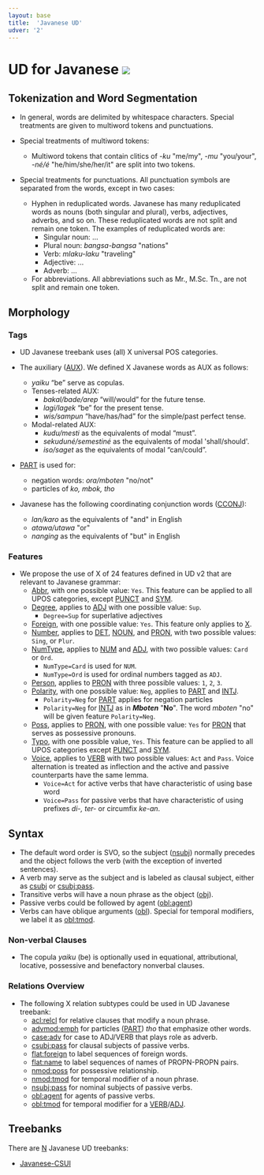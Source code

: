 ```yaml
---
layout: base
title:  'Javanese UD'
udver: '2'
---
```


# UD for Javanese <span class="flagspan"><img class="flag" src="../../flags/svg/ID.svg" /></span>

## Tokenization and Word Segmentation

* In general, words are delimited by whitespace characters. Special treatments are given to multiword tokens and punctuations.

* Special treatments of multiword tokens:
  * Multiword tokens that contain clitics of _-ku_ "me/my", _-mu_ "you/your", _-né/é_ "he/him/she/her/it" are split into two tokens.

* Special treatments for punctuations. All punctuation symbols are separated from the words, except in two cases:
  * Hyphen in reduplicated words. Javanese has many reduplicated words as nouns (both singular and plural), verbs, adjectives, adverbs, and so on. These reduplicated words are not split and remain one token. The examples of reduplicated words are:
    * Singular noun: ...
    * Plural noun: _bangsa-bangsa_ "nations"
    * Verb: _mlaku-laku_ "traveling"
    * Adjective: ...
    * Adverb: ...
  * For abbreviations. All abbreviations such as Mr., M.Sc. Tn., are not split and remain one token.
  

## Morphology

### Tags

* UD Javanese treebank uses (all) X universal POS categories.
* The auxiliary ([AUX]()). We defined X Javanese words as AUX as follows:
  * _yaiku_ “be” serve as copulas.
  * Tenses-related AUX:
    * _bakal/bade/arep_ “will/would” for the future tense.
    * _lagi/lagek_ “be” for the present tense.
    * _wis/sampun_ “have/has/had” for the simple/past perfect tense.
  * Modal-related AUX:
    * _kudu/mesti_ as the equivalents of modal “must”.
    * _sekuduné/semestiné_ as the equivalents of modal 'shall/should'.
    * _iso/saget_ as the equivalents of modal “can/could”.

* [PART]() is used for:
  * negation words: _ora/mboten_ "no/not"
  * particles of _ko, mbok, tho_

* Javanese has the following coordinating conjunction words ([CCONJ]()):
  * _lan/karo_ as the equivalents of "and" in English
  * _atawa/utawa_ "or"
  * _nanging_ as the equivalents of "but" in English

### Features

* We propose the use of X of 24 features defined in UD v2 that are relevant to Javanese grammar:
  * [Abbr](), with one possible value: `Yes`. This feature can be applied to all UPOS categories, except [PUNCT]() and [SYM]().
  * [Degree](), applies to [ADJ]() with one possible value: `Sup`.
    * `Degree=Sup` for superlative adjectives
  * [Foreign](), with one possible value: `Yes`. This feature only applies to [X]().
  * [Number](), applies to [DET](), [NOUN](), and [PRON](), with two possible values: `Sing`, or `Plur`.
  * [NumType](), applies to [NUM]() and [ADJ](), with two possible values: `Card` or `Ord`.
    * `NumType=Card` is used for `NUM`.
    * `NumType=Ord` is used for ordinal numbers tagged as `ADJ`.
  * [Person](), applies to [PRON]() with three possible values: `1`, `2`, `3`.
  * [Polarity](), with one possible value: `Neg`, applies to [PART]() and [INTJ]().
    * `Polarity=Neg` for [PART]() applies for negation particles 
    * `Polarity=Neg` for [INTJ]() as in _**Mboten**_ "**No**". The word _mboten_ "no" will be given feature `Polarity=Neg`.
  * [Poss](), applies to [PRON](), with one possible value: `Yes` for [PRON]() that serves as possessive pronouns.
  * [Typo](), with one possible value, `Yes`. This feature can be applied to all UPOS categories except [PUNCT]() and [SYM]().
  * [Voice](), applies to [VERB]() with two possible values: `Act` and `Pass`. Voice alternation is treated as inflection and the active and passive counterparts have the same lemma.
    * `Voice=Act` for active verbs that have characteristic of using base word
    * `Voice=Pass` for passive verbs that have characteristic of using prefixes _di-, ter-_ or circumfix _ke-an_.


## Syntax

* The default word order is SVO, so the subject ([nsubj]()) normally precedes and the object follows the verb (with the exception of inverted sentences).
* A verb may serve as the subject and is labeled as clausal subject, either as [csubj]() or [csubj:pass]().
* Transitive verbs will have a noun phrase as the object ([obj]()). 
* Passive verbs could be followed by agent ([obl:agent]())
* Verbs can have oblique arguments ([obl]()). Special for temporal modifiers, we label it as [obl:tmod]().

### Non-verbal Clauses

* The copula _yaiku_ (be) is optionally used in equational, attributional, locative, possessive and benefactory nonverbal clauses. 

### Relations Overview

* The following X relation subtypes could be used in UD Javanese treebank:
  * [acl:relcl]() for relative clauses that modify a noun phrase. 
  * [advmod:emph]() for particles ([PART]()) _tho_ that emphasize other words. 
  * [case:adv]() for case to ADJ/VERB that plays role as adverb.
  * [csubj:pass]() for clausal subjects of passive verbs.
  * [flat:foreign]() to label sequences of foreign words.
  * [flat:name]() to label sequences of names of PROPN-PROPN pairs.
  * [nmod:poss]() for possessive relationship.
  * [nmod:tmod]() for temporal modifier of a noun phrase. 
  * [nsubj:pass]() for nominal subjects of passive verbs.
  * [obl:agent]() for agents of passive verbs.
  * [obl:tmod]() for temporal modifier for a [VERB]()/[ADJ]().


## Treebanks

There are [N](../treebanks/jv-comparison.html) Javanese UD treebanks:

  * [Javanese-CSUI](../treebanks/jv_csui/index.html)

